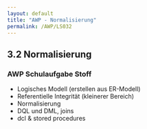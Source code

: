 ```yaml
---
layout: default
title: "AWP - Normalisierung"
permalink: /AWP/LS032
---
```


## 3.2 Normalisierung

### AWP Schulaufgabe Stoff

- Logisches Modell (erstellen aus ER-Modell)
- Referentielle Integrität (kleinerer Bereich)
- Normalisierung
- DQL und DML, joins
- dcl & stored procedures
